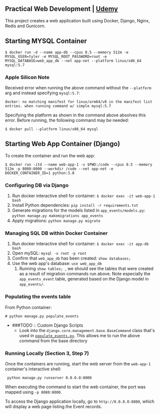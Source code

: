 ## Practical Web Development | [Udemy](https://www.udemy.com/course/practical-web-development-with-docker-django-nginx-redis/)

This project creates a web application built using Docker, Django, Nginx, Redis and Gunicorn.

## Starting MYSQL Container ###

```
$ docker run -d --name app-db --cpus 0.5 --memory 512m -e MYSQL_USER=tyler -e MYSQL_ROOT_PASSWORD=root -e MYSQL_DATABASE=web_app_db --net app-net --platform linux/x86_64 mysql:5.7 
```

### Apple Silicon Note  
Received error when running the above command without the `--platform` arg and instead specifying `mysql:5.7`: 

``` 
docker: no matching manifest for linux/arm64/v8 in the manifest list entries. when running command w/ simple mysql:5.7
```

Specifying the platform as shown in the command above absolves this error. Before running, the following command may be needed:

``` 
$ docker pull --platform linux/x86_64 mysql 
```

## Starting Web App Container (Django)

To create the container and run the web app:

```
$ docker run -itd --name web-app-1 -v $PWD:/code --cpus 0.5 --memory 512m -p 8080:8000 --workdir /code --net app-net -e DOCKER_CONTAINER_ID=1 python:3.8
```

### Configuring DB via Django
1. Run docker interactive shell for container: ` $ docker exec -it web-app-1 bash `
2. Install Python dependencies: ` pip install -r requirements.txt `
3. Generate migrations for the models listed in `app_events/models.py`: ` python manage.py makemigrations app_events `
4. Apply migrations: ` python manage.py migrate `

### Managing SQL DB within Docker Container
1. Run docker interactive shell for container: ` $ docker exec -it app-db bash `
2. Open mySQL: ` mysql -u root -p root `
3. Confirm that `web_app_db` has been created: ` show databases; `
4. Use the web app's database: ` use web_app_db `
    1. Running `show tables; `, we should see the tables that were created as a result of migration commands run above. Note especially the `app_events_event` table, generated based on the Django model in `app_events/`.
   
### Populating the events table
From Python container:

` # python manage.py populate_events `

- ###TODO :: Custom Django Scripts
   - Look into the `django.core.management.base.BaseCommand` class that's used in [`populate_events.py`](app_events/management/commands/populate_events.py). This allows me to run the above command from the base directory
    
### Running Locally (Section 3, Step 7)
Once the containers are running, start the web server from the `web-app-1` container's interactive shell:

` python manage.py runserver 0.0.0.0:8000`

When executing the command to start the web container, the port was mapped using ` -p 8080:8000 `.

To access the Django application locally, go to `http://0.0.0.0:8080`, which will display a web page listing the Event records.
